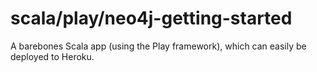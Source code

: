 # scala/play/neo4j-getting-started

A barebones Scala app (using the Play framework), which can easily be deployed to Heroku.  



